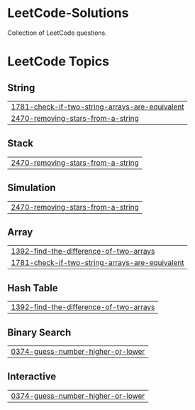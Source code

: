 # LeetCode-Solutions
Collection of LeetCode questions.

<!---LeetCode Topics Start-->
# LeetCode Topics
## String
|  |
| ------- |
| [1781-check-if-two-string-arrays-are-equivalent](https://github.com/DavidMaged171/LeetCode-Solutions/tree/master/1781-check-if-two-string-arrays-are-equivalent) |
| [2470-removing-stars-from-a-string](https://github.com/DavidMaged171/LeetCode-Solutions/tree/master/2470-removing-stars-from-a-string) |
## Stack
|  |
| ------- |
| [2470-removing-stars-from-a-string](https://github.com/DavidMaged171/LeetCode-Solutions/tree/master/2470-removing-stars-from-a-string) |
## Simulation
|  |
| ------- |
| [2470-removing-stars-from-a-string](https://github.com/DavidMaged171/LeetCode-Solutions/tree/master/2470-removing-stars-from-a-string) |
## Array
|  |
| ------- |
| [1392-find-the-difference-of-two-arrays](https://github.com/DavidMaged171/LeetCode-Solutions/tree/master/1392-find-the-difference-of-two-arrays) |
| [1781-check-if-two-string-arrays-are-equivalent](https://github.com/DavidMaged171/LeetCode-Solutions/tree/master/1781-check-if-two-string-arrays-are-equivalent) |
## Hash Table
|  |
| ------- |
| [1392-find-the-difference-of-two-arrays](https://github.com/DavidMaged171/LeetCode-Solutions/tree/master/1392-find-the-difference-of-two-arrays) |
## Binary Search
|  |
| ------- |
| [0374-guess-number-higher-or-lower](https://github.com/DavidMaged171/LeetCode-Solutions/tree/master/0374-guess-number-higher-or-lower) |
## Interactive
|  |
| ------- |
| [0374-guess-number-higher-or-lower](https://github.com/DavidMaged171/LeetCode-Solutions/tree/master/0374-guess-number-higher-or-lower) |
<!---LeetCode Topics End-->
